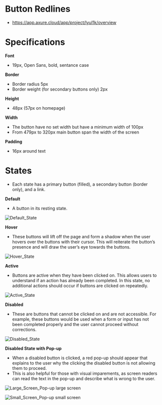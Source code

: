 # Button Redlines
* https://app.axure.cloud/app/project/lyul1k/overview

# Specifications
**Font**
* 19px, Open Sans, bold, sentance case

**Border**
* Border radius 5px
* Border weight (for secondary buttons only) 2px

**Height**
* 48px (57px on homepage)
    
**Width**
* The button have no set width but have a minimum width of 100px
* From 479px to 320px main button span the width of the screen

**Padding** 
* 16px around text

# States
* Each state has a primary button (filled), a secondary button (border only), and a link. 

**Default**
* A button in its resting state. 

![Default_State](/uploads/38254468ce9cf89d21c41e79f22f87a2/Default_State.png)

**Hover**
* These buttons will lift off the page and form a shadow when the user hovers over the buttons with their cursor. This will reiterate the button’s presence and will draw the user’s eye towards the buttons. 

![Hover_State](/uploads/0afb74ac5cccac156c5cfda7e8bf66d5/Hover_State.png)

**Active**

* Buttons are active when they have been clicked on. This allows users to understand if an action has already been completed. In this state, no additional actions should occur if buttons are clicked on repeatedly.  

![Active_State](/uploads/d54a808a06e70bf0d2f98e4d72f48613/Active_State.png)

**Disabled**

* These are buttons that cannot be clicked on and are not accessible. For example, these buttons would be used when a form or input has not been completed properly and the user cannot proceed without corrections.

![Disabled_State](/uploads/0e2f1976271218cd9e6abb5485b1844d/Disabled_State.png)

**Disabled State with Pop-up**
* When a disabled button is clicked, a red pop-up should appear that explains to the user why the clicking the disabled button is not allowing them to proceed.
* This is also helpful for those with visual imparements, as screen readers can read the text in the pop-up and describe what is wrong to the user. 

![Large_Screen_Pop-up](/uploads/4a446753c5c643c5f8947d033e0f3873/Large_Screen_Pop-up.png) large screen

![Small_Screen_Pop-up](/uploads/dfc3d07b84d4c59ddf4d68346a51306f/Small_Screen_Pop-up.png) small screen